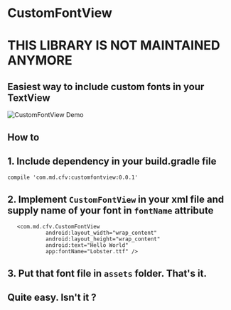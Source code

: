 # CustomFontView
# THIS LIBRARY IS NOT MAINTAINED ANYMORE
## Easiest way to include custom fonts in your TextView

![CustomFontView Demo](screenshots.png)


## How to 

## 1. Include dependency in your build.gradle file

```
compile 'com.md.cfv:customfontview:0.0.1'
```

## 2. Implement `CustomFontView` in your xml file and supply name of your font in `fontName` attribute

```
   <com.md.cfv.CustomFontView
            android:layout_width="wrap_content"
            android:layout_height="wrap_content"
            android:text="Hello World"
            app:fontName="Lobster.ttf" />
```

## 3. Put that font file in `assets` folder. That's it.

## Quite easy. Isn't it ?
